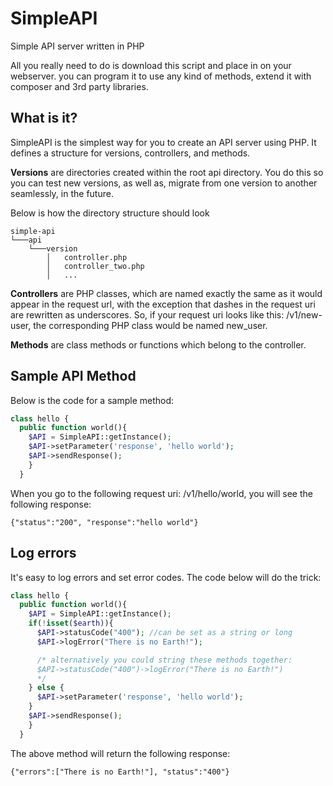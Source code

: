 # SimpleAPI
Simple API server written in PHP

All you really need to do is download this script and place in on your webserver. you can program it to use any kind of methods, extend it with composer and 3rd party libraries.

## What is it?
SimpleAPI is the simplest way for you to create an API server using PHP. It defines a structure for versions, controllers, and methods.

**Versions** are directories created within the root api directory. You do this so you can test new versions, as well as, migrate from one version to another seamlessly, in the future.

Below is how the directory structure should look
```
simple-api
└───api
    └───version
        │   controller.php
        │   controller_two.php
        │   ...

```

**Controllers** are PHP classes, which are named exactly the same as it would appear in the request url, with the exception that dashes in the request uri are rewritten as underscores. So, if your request uri looks like this: /v1/new-user, the corresponding PHP class would be named new_user.

**Methods** are class methods or functions which belong to the controller.


## Sample API Method
Below is the code for a sample method:

```php
class hello {
  public function world(){
    $API = SimpleAPI::getInstance();
    $API->setParameter('response', 'hello world');
    $API->sendResponse();
    }
  }
```

When you go to the following request uri: /v1/hello/world, you will see the following response:

    {"status":"200", "response":"hello world"}

## Log errors
It's easy to log errors and set error codes. The code below will do the trick:

```php
class hello {
  public function world(){
    $API = SimpleAPI::getInstance();
    if(!isset($earth)){
      $API->statusCode("400"); //can be set as a string or long
      $API->logError("There is no Earth!");

      /* alternatively you could string these methods together:
      $API->statusCode("400")->logError("There is no Earth!")
      */
    } else {
      $API->setParameter('response', 'hello world');
    }
    $API->sendResponse();
    }
  }
```
The above method will return the following response:

    {"errors":["There is no Earth!"], "status":"400"}

